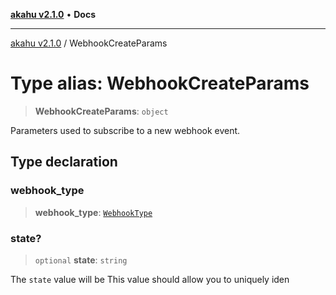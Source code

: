 [**akahu v2.1.0**](../README.md) • **Docs**

***

[akahu v2.1.0](../README.md) / WebhookCreateParams

# Type alias: WebhookCreateParams

> **WebhookCreateParams**: `object`

Parameters used to subscribe to a new webhook event.

## Type declaration

### webhook\_type

> **webhook\_type**: [`WebhookType`](WebhookType.md)

### state?

> `optional` **state**: `string`

The `state` value will be
This value should allow you to uniquely iden
